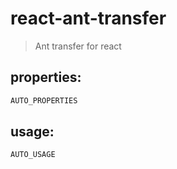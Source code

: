 # react-ant-transfer
> Ant transfer for react


## properties:
```javascript
AUTO_PROPERTIES
```

## usage:
```jsx
AUTO_USAGE
```
